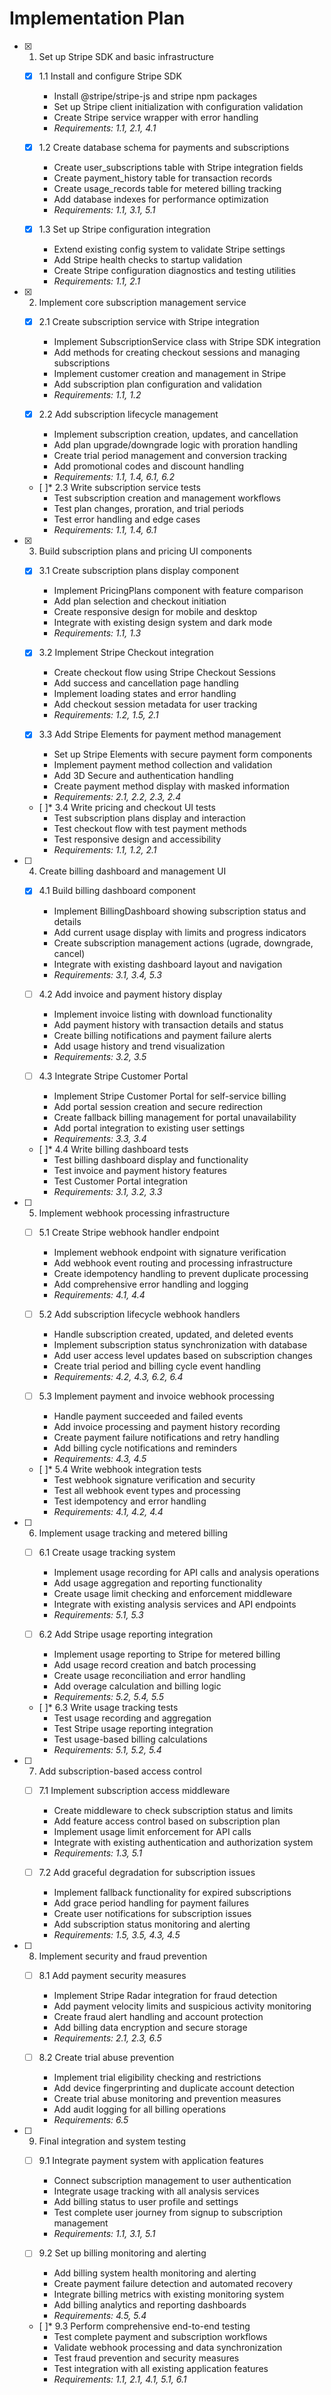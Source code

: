 # Implementation Plan

- [x]
  1. Set up Stripe SDK and basic infrastructure
  - [x] 1.1 Install and configure Stripe SDK
    - Install @stripe/stripe-js and stripe npm packages
    - Set up Stripe client initialization with configuration validation
    - Create Stripe service wrapper with error handling
    - _Requirements: 1.1, 2.1, 4.1_

  - [x] 1.2 Create database schema for payments and subscriptions
    - Create user_subscriptions table with Stripe integration fields
    - Create payment_history table for transaction records
    - Create usage_records table for metered billing tracking
    - Add database indexes for performance optimization
    - _Requirements: 1.1, 3.1, 5.1_

  - [x] 1.3 Set up Stripe configuration integration
    - Extend existing config system to validate Stripe settings
    - Add Stripe health checks to startup validation
    - Create Stripe configuration diagnostics and testing utilities
    - _Requirements: 1.1, 2.1_

- [x]
  2. Implement core subscription management service
  - [x] 2.1 Create subscription service with Stripe integration
    - Implement SubscriptionService class with Stripe SDK integration
    - Add methods for creating checkout sessions and managing subscriptions
    - Implement customer creation and management in Stripe
    - Add subscription plan configuration and validation
    - _Requirements: 1.1, 1.2_

  - [x] 2.2 Add subscription lifecycle management
    - Implement subscription creation, updates, and cancellation
    - Add plan upgrade/downgrade logic with proration handling
    - Create trial period management and conversion tracking
    - Add promotional codes and discount handling
    - _Requirements: 1.1, 1.4, 6.1, 6.2_

  - [ ]* 2.3 Write subscription service tests
    - Test subscription creation and management workflows
    - Test plan changes, proration, and trial periods
    - Test error handling and edge cases
    - _Requirements: 1.1, 1.4, 6.1_

- [x]
  3. Build subscription plans and pricing UI components
  - [x] 3.1 Create subscription plans display component
    - Implement PricingPlans component with feature comparison
    - Add plan selection and checkout initiation
    - Create responsive design for mobile and desktop
    - Integrate with existing design system and dark mode
    - _Requirements: 1.1, 1.3_

  - [x] 3.2 Implement Stripe Checkout integration
    - Create checkout flow using Stripe Checkout Sessions
    - Add success and cancellation page handling
    - Implement loading states and error handling
    - Add checkout session metadata for user tracking
    - _Requirements: 1.2, 1.5, 2.1_

  - [x] 3.3 Add Stripe Elements for payment method management
    - Set up Stripe Elements with secure payment form components
    - Implement payment method collection and validation
    - Add 3D Secure and authentication handling
    - Create payment method display with masked information
    - _Requirements: 2.1, 2.2, 2.3, 2.4_

  - [ ]* 3.4 Write pricing and checkout UI tests
    - Test subscription plans display and interaction
    - Test checkout flow with test payment methods
    - Test responsive design and accessibility
    - _Requirements: 1.1, 1.2, 2.1_

- [ ]
  4. Create billing dashboard and management UI
  - [x] 4.1 Build billing dashboard component
    - Implement BillingDashboard showing subscription status and details
    - Add current usage display with limits and progress indicators
    - Create subscription management actions (ugrade, downgrade, cancel)
    - Integrate with existing dashboard layout and navigation
    - _Requirements: 3.1, 3.4, 5.3_

  - [ ] 4.2 Add invoice and payment history display
    - Implement invoice listing with download functionality
    - Add payment history with transaction details and status
    - Create billing notifications and payment failure alerts
    - Add usage history and trend visualization
    - _Requirements: 3.2, 3.5_

  - [ ] 4.3 Integrate Stripe Customer Portal
    - Implement Stripe Customer Portal for self-service billing
    - Add portal session creation and secure redirection
    - Create fallback billing management for portal unavailability
    - Add portal integration to existing user settings
    - _Requirements: 3.3, 3.4_

  - [ ]* 4.4 Write billing dashboard tests
    - Test billing dashboard display and functionality
    - Test invoice and payment history features
    - Test Customer Portal integration
    - _Requirements: 3.1, 3.2, 3.3_

- [ ]
  5. Implement webhook processing infrastructure
  - [ ] 5.1 Create Stripe webhook handler endpoint
    - Implement webhook endpoint with signature verification
    - Add webhook event routing and processing infrastructure
    - Create idempotency handling to prevent duplicate processing
    - Add comprehensive error handling and logging
    - _Requirements: 4.1, 4.4_

  - [ ] 5.2 Add subscription lifecycle webhook handlers
    - Handle subscription created, updated, and deleted events
    - Implement subscription status synchronization with database
    - Add user access level updates based on subscription changes
    - Create trial period and billing cycle event handling
    - _Requirements: 4.2, 4.3, 6.2, 6.4_

  - [ ] 5.3 Implement payment and invoice webhook processing
    - Handle payment succeeded and failed events
    - Add invoice processing and payment history recording
    - Create payment failure notifications and retry handling
    - Add billing cycle notifications and reminders
    - _Requirements: 4.3, 4.5_

  - [ ]* 5.4 Write webhook integration tests
    - Test webhook signature verification and security
    - Test all webhook event types and processing
    - Test idempotency and error handling
    - _Requirements: 4.1, 4.2, 4.4_

- [ ]
  6. Implement usage tracking and metered billing
  - [ ] 6.1 Create usage tracking system
    - Implement usage recording for API calls and analysis operations
    - Add usage aggregation and reporting functionality
    - Create usage limit checking and enforcement middleware
    - Integrate with existing analysis services and API endpoints
    - _Requirements: 5.1, 5.3_

  - [ ] 6.2 Add Stripe usage reporting integration
    - Implement usage reporting to Stripe for metered billing
    - Add usage record creation and batch processing
    - Create usage reconciliation and error handling
    - Add overage calculation and billing logic
    - _Requirements: 5.2, 5.4, 5.5_

  - [ ]* 6.3 Write usage tracking tests
    - Test usage recording and aggregation
    - Test Stripe usage reporting integration
    - Test usage-based billing calculations
    - _Requirements: 5.1, 5.2, 5.4_

- [ ]
  7. Add subscription-based access control
  - [ ] 7.1 Implement subscription access middleware
    - Create middleware to check subscription status and limits
    - Add feature access control based on subscription plan
    - Implement usage limit enforcement for API calls
    - Integrate with existing authentication and authorization system
    - _Requirements: 1.3, 5.1_

  - [ ] 7.2 Add graceful degradation for subscription issues
    - Implement fallback functionality for expired subscriptions
    - Add grace period handling for payment failures
    - Create user notifications for subscription issues
    - Add subscription status monitoring and alerting
    - _Requirements: 1.5, 3.5, 4.3, 4.5_

- [ ]
  8. Implement security and fraud prevention
  - [ ] 8.1 Add payment security measures
    - Implement Stripe Radar integration for fraud detection
    - Add payment velocity limits and suspicious activity monitoring
    - Create fraud alert handling and account protection
    - Add billing data encryption and secure storage
    - _Requirements: 2.1, 2.3, 6.5_

  - [ ] 8.2 Create trial abuse prevention
    - Implement trial eligibility checking and restrictions
    - Add device fingerprinting and duplicate account detection
    - Create trial abuse monitoring and prevention measures
    - Add audit logging for all billing operations
    - _Requirements: 6.5_

- [ ]
  9. Final integration and system testing
  - [ ] 9.1 Integrate payment system with application features
    - Connect subscription management to user authentication
    - Integrate usage tracking with all analysis services
    - Add billing status to user profile and settings
    - Test complete user journey from signup to subscription management
    - _Requirements: 1.1, 3.1, 5.1_

  - [ ] 9.2 Set up billing monitoring and alerting
    - Add billing system health monitoring and alerting
    - Create payment failure detection and automated recovery
    - Integrate billing metrics with existing monitoring system
    - Add billing analytics and reporting dashboards
    - _Requirements: 4.5, 5.4_

  - [ ]* 9.3 Perform comprehensive end-to-end testing
    - Test complete payment and subscription workflows
    - Validate webhook processing and data synchronization
    - Test fraud prevention and security measures
    - Test integration with all existing application features
    - _Requirements: 1.1, 2.1, 4.1, 5.1, 6.1_
